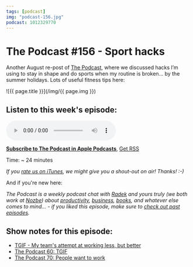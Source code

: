 ```yaml
---
tags: [podcast]
img: "podcast-156.jpg"
podcast: 1012329770
---
```


# The Podcast #156 - Sport hacks

Another August re-post of [The Podcast][p], where we discussed hacks I’m using to stay in shape and do sports when my routine is broken... by the summer holidays. Lots of useful fitness tips here:

<!--More-->

![{{ page.title }}](/img/{{ page.img }})

## Listen to this week's episode:

<audio controls>
<source src="https://files.nozbe.com/podcast/156.mp3" type="audio/mpeg">
</audio>

**[Subscribe to The Podcast in Apple Podcasts][i]**, [Get RSS][rss]

Time: ~ 24 minutes

*If you [rate us on iTunes][i], we might give you a shout-out on air! Thanks! :-)*

And if you're new here:

*The Podcast is a weekly podcast chat with [Radek][r] and yours truly (we both work at [Nozbe][n]) about [productivity](/productivity), [business](/business), [books](/books), and whatever else comes to mind… - if you liked this episode, make sure to [check out past episodes](/podcast).*

## Show notes for this episode:

  * [TGIF - My team's attempt at working less, but better](https://sliwinski.com/tgif/)
  * [The Podcast 60: TGIF](/podcast-60)
  * [The Podcast 70: People want to work](/podcast-70)



[y]: https://michael.gratis/thepodcastyt
[rss]: https://thepodcast.fm/episodes?format=RSS
[e]: /podcast-156

[p]: /podcast
[n]: https://nozbe.com/?a=mike
[r]: https://michael.gratis/radex
[i]: https://michael.gratis/thepodcast
[o]: https://michael.gratis/ipadonly

